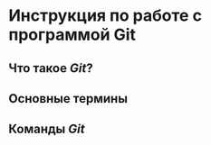 # Инструкция по работе с программой **Git**

## Что такое __*Git*__?

## Основные термины

## Команды __*Git*__